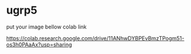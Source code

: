 # ugrp5

put your image bellow colab link

https://colab.research.google.com/drive/11ANhwDYBPEvBmzTPogm51-os3h0PAaAx?usp=sharing
